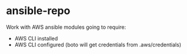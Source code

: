 # ansible-repo
Work with AWS ansible modules going to require:
 - AWS CLI installed
 - AWS CLI configured (boto will get credentials from .aws/credentials)
